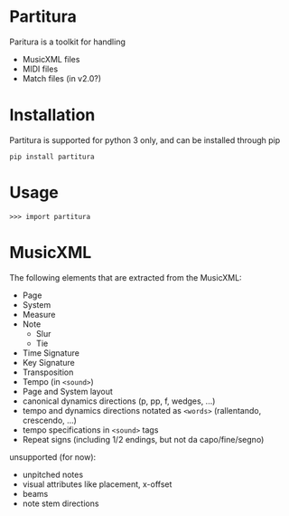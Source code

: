 # Partitura

Paritura is a toolkit for handling

* MusicXML files
* MIDI files
* Match files (in v2.0?)

Installation
============

Partitura is supported for python 3 only, and can be installed through pip

    pip install partitura

Usage
=====

    >>> import partitura

MusicXML
========

The following elements that are extracted from the MusicXML:

* Page
* System
* Measure
* Note
  * Slur
  * Tie
* Time Signature
* Key Signature
* Transposition
* Tempo (in `<sound>`)
* Page and System layout
* canonical dynamics directions (p, pp, f, wedges, ...)
* tempo and dynamics directions notated as `<words>` (rallentando, crescendo, ...)
* tempo specifications in `<sound>` tags
* Repeat signs (including 1/2 endings, but not da capo/fine/segno)

unsupported (for now):

* unpitched notes
* visual attributes like placement, x-offset
* beams
* note stem directions
